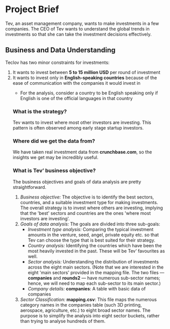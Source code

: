 <h1>Project Brief</h1>
<p>Tev, an asset management company, wants to make investments in a few companies. The CEO of Tev wants to understand the global trends in investments so that she can take the investment decisions effectively.</p>
<h2>Business and Data Understanding</h2>
<p>Teclov has two minor constraints for investments:<br>
<ol><li>It wants to invest between <strong>5 to 15 million USD</strong> per round of investment</li>
  <li>It wants to invest only in <strong>English-speaking countries</strong> because of the ease of communication with the companies it would invest in</li>
<ul>
<li>For the analysis, consider a country to be English speaking only if English is one of the official languages in that country</li></ul></p>
<p><h3><strong>What is the strategy?</strong></h3>
Tev wants to invest where most other investors are investing. This pattern is often observed among early stage startup investors.</p>
<p/><h3><strong> Where did we get the data from?</strong></h3>
We have taken real investment data from <strong>crunchbase.com</strong>, so the insights we get may be incredibly useful. </p>
<h3>What is Tev’ business objective?</h3>
<p>The business objectives and goals of data analysis are pretty straightforward.<br>
<ol><li><em>Business objective:</em> The objective is to identify the best sectors, countries, and a suitable investment type for making investments. The overall strategy is
to invest where others are investing, implying that the 'best' sectors and countries are the ones 'where most investors are investing'.</li>
  <li><em>Goals of data analysis:</em> The goals are divided into three sub-goals:
    <ul><li><em>Investment type analysis:</em> Comparing the typical investment amounts in the venture, seed, angel, private equity etc. so that Tev can choose the type that is best suited for their strategy.</li>
      <li><em>Country analysis:</em> Identifying the countries which have been the most heavily invested in the past. These will be Tev’ favourites as well.</li>
      <li><em>Sector analysis:</em> Understanding the distribution of investments across the eight main sectors. (Note that we are interested in the eight 'main sectors' provided in the mapping file. The two files — <strong>companies</strong> and <strong>rounds2</strong> — have numerous sub-sector names; hence, we will need to map each sub-sector to its main sector.)</li></ul>
<ul><li><em> Company details:</em> <strong>companies</strong>: A table with basic data of companies</ul></li>
  <li><em>Sector Classification:</em> <strong>mapping.csv</strong>: This file maps the numerous category names in the companies table (such 3D printing, aerospace, agriculture, etc.) to eight broad sector names. The purpose is to simplify the analysis into eight sector buckets, rather than trying to analyse hundreds of them.</li></ol></p>
